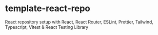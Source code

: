 # template-react-repo

React repository setup with React, React Router, ESLint, Prettier, Tailwind, Typescript, Vitest & React Testing Library
